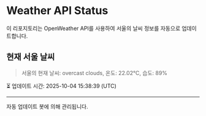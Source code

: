 
# Weather API Status

이 리포지토리는 OpenWeather API를 사용하여 서울의 날씨 정보를 자동으로 업데이트합니다.

## 현재 서울 날씨
> 서울의 현재 날씨: overcast clouds, 온도: 22.02°C, 습도: 89%

⏳ 업데이트 시간: 2025-10-04 15:38:39 (UTC)

---
자동 업데이트 봇에 의해 관리됩니다.
